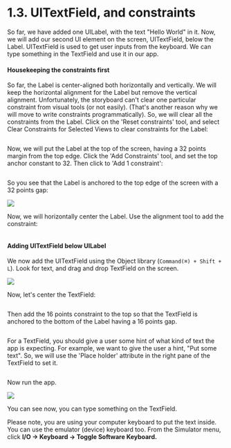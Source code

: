 # 1.3. UITextField, and constraints

So far, we have added one UILabel, with the text "Hello World" in it. Now, we will add our second UI element on the screen, UITextField, below the Label. UITextField is used to get user inputs from the keyboard. We can type something in the TextField and use it in our app.

#### Housekeeping the constraints first

So far, the Label is center-aligned both horizontally and vertically. We will keep the horizontal alignment for the Label but remove the vertical alignment. Unfortunately, the storyboard can't clear one particular constraint from visual tools (or not easily). (That's another reason why we will move to write constraints programmatically). So, we will clear all the constraints from the Label. Click on the 'Reset constraints' tool, and select Clear Constraints for Selected Views to clear constraints for the Label:

<figure><img src="../../.gitbook/assets/Screenshot 2023-05-09 at 1.38.01 PM (1).png" alt=""><figcaption></figcaption></figure>

Now, we will put the Label at the top of the screen, having a 32 points margin from the top edge. Click the 'Add Constraints' tool, and set the top anchor constant to 32. Then click to 'Add 1 constraint':

<figure><img src="../../.gitbook/assets/Screenshot 2023-05-09 at 1.44.08 PM (1).png" alt=""><figcaption></figcaption></figure>

So you see that the Label is anchored to the top edge of the screen with a 32 points gap:

![](<../../.gitbook/assets/Screenshot 2023-05-09 at 1.46.36 PM.png>)

Now, we will horizontally center the Label. Use the alignment tool to add the constraint:

<figure><img src="../../.gitbook/assets/Screenshot 2023-05-09 at 1.49.20 PM (1).png" alt=""><figcaption></figcaption></figure>

#### Adding UITextField below UILabel

We now add the UITextField using the Object library (`Command(⌘) + Shift + L`). Look for text, and drag and drop TextField on the screen.

![](<../../.gitbook/assets/Screenshot 2023-05-09 at 1.55.41 PM (1).png>)

Now, let's center the TextField:

<figure><img src="../../.gitbook/assets/Screenshot 2023-05-09 at 1.58.10 PM (1).png" alt=""><figcaption></figcaption></figure>

Then add the 16 points constraint to the top so that the TextField is anchored to the bottom of the Label having a 16 points gap.

<figure><img src="../../.gitbook/assets/Screenshot 2023-05-09 at 2.01.02 PM (1).png" alt=""><figcaption></figcaption></figure>

For a TextField, you should give a user some hint of what kind of text the app is expecting. For example, we want to give the user a hint, "Put some text". So, we will use the 'Place holder' attribute in the right pane of the TextField to set it.

<figure><img src="../../.gitbook/assets/Screenshot 2023-05-09 at 2.02.40 PM (1).png" alt=""><figcaption></figcaption></figure>

Now run the app.

![](<../../.gitbook/assets/Screenshot 2023-05-09 at 2.07.46 PM.png>)

You can see now, you can type something on the TextField.

Please note, you are using your computer keyboard to put the text inside. You can use the emulator (device) keyboard too. From the Simulator menu, click **I/O -> Keyboard -> Toggle Software Keyboard.**

<figure><img src="../../.gitbook/assets/Screenshot 2023-05-09 at 2.10.38 PM (1).png" alt=""><figcaption></figcaption></figure>
